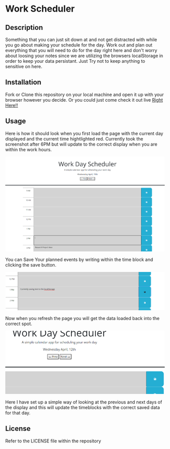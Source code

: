 # Work Scheduler

## Description

Something that you can just sit down at and not get distracted with while you go about making your schedule for the day.
Work out and plan out everything that you will need to do for the day right here and don't worry about loosing your notes since we
are utilizing the browsers localStorage in order to keep your data persistant. Just Try not to keep anything to sensitive on here.

## Installation

Fork or Clone this repository on your local machine and open it up with your browser however you decide.
Or you could just come check it out live [Right Here!!]()

## Usage

Here is how it should look when you first load the page with the current day displayed and the current time hightlighted red. Currently took the screenshot after 6PM but will update to the correct display when you are within the work hours.

![Main Page](assets/images/main.png)

You can Save Your planned events by writing within the time block and clicking the save button.

![Saving Data](assets/images/save-event.png)

Now when you refresh the page you will get the data loaded back into the correct spot.

![Checking Previous And Next Days](assets/images/prev-next.png)

Here I have set up a simple way of looking at the previous and next days of the display and this will update the timeblocks with the correct saved data for that day.

## License

Refer to the LICENSE file within the repository
